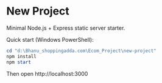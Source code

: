 # New Project

Minimal Node.js + Express static server starter.

Quick start (Windows PowerShell):

```powershell
cd "d:\Bhanu_shoppingadda.com\Ecom_Project\new-project"
npm install
npm start
```

Then open http://localhost:3000
